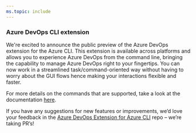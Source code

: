 ```yaml
---
ms.topic: include
---
```


### Azure DevOps CLI extension

We're excited to announce the public preview of the Azure DevOps extension for the Azure CLI.  This extension is available across platforms and allows you to experience Azure DevOps from the command line, bringing the capability to manage Azure DevOps right to your fingertips. You can now work in a streamlined task/command-oriented way without having to worry about the GUI flows hence making your interactions flexible and faster.

For more details on the commands that are supported, take a look at the documentation [here](/cli/azure/ext/azure-devops/?view=azure-cli-latest&preserve-view=true).

If you have any suggestions for new features or improvements, we’d love your feedback in the [Azure DevOps Extension for Azure CLI](https://github.com/Microsoft/azure-devops-cli-extension) repo – we’re taking PR’s!